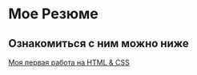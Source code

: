 # Мое Резюме

## Ознакомиться с ним можно ниже

[Моя первая работа на HTML & CSS](https://gedjerone.github.io/resume/)
